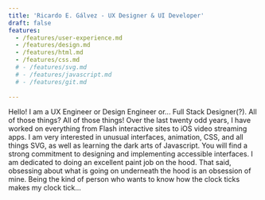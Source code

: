 ```yaml
---
title: 'Ricardo E. Gálvez - UX Designer & UI Developer'
draft: false
features:
  - /features/user-experience.md
  - /features/design.md
  - /features/html.md
  - /features/css.md
  # - /features/svg.md
  # - /features/javascript.md
  # - /features/git.md
  
---
```


Hello! I am a UX Engineer or Design Engineer or... Full Stack Designer(?). All of those things? All of those things! Over the last twenty odd years, I have worked on everything from Flash interactive sites to iOS video streaming apps. I am very interested in unusual interfaces, animation, CSS, and all things SVG, as well as learning the dark arts of Javascript. You will find a strong commitment to designing and implementing accessible interfaces. I am dedicated to doing an excellent paint job on the hood. That said, obsessing about what is going on underneath the hood is an obsession of mine. Being the kind of person who wants to know how the clock ticks makes my clock tick...
